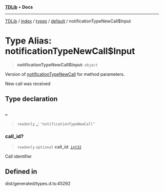 [**TDLib**](../../../../../../README.md) • **Docs**

***

[TDLib](../../../../../../modules.md) / [index](../../../../../README.md) / [types](../../../README.md) / [default](../README.md) / notificationTypeNewCall$Input

# Type Alias: notificationTypeNewCall$Input

> **notificationTypeNewCall$Input**: `object`

Version of [notificationTypeNewCall](notificationTypeNewCall.md) for method parameters.

New call was received

## Type declaration

### \_

> `readonly` **\_**: `"notificationTypeNewCall"`

### call\_id?

> `readonly` `optional` **call\_id**: [`int32`](int32-1.md)

Call identifier

## Defined in

dist/generated/types.d.ts:45292
